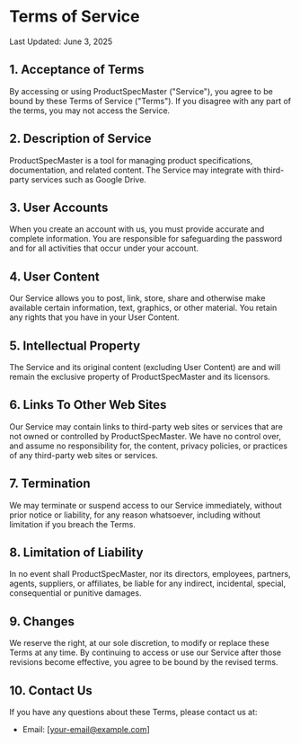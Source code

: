 # Terms of Service

Last Updated: June 3, 2025

## 1. Acceptance of Terms

By accessing or using ProductSpecMaster ("Service"), you agree to be bound by these Terms of Service ("Terms"). If you disagree with any part of the terms, you may not access the Service.

## 2. Description of Service

ProductSpecMaster is a tool for managing product specifications, documentation, and related content. The Service may integrate with third-party services such as Google Drive.

## 3. User Accounts

When you create an account with us, you must provide accurate and complete information. You are responsible for safeguarding the password and for all activities that occur under your account.

## 4. User Content

Our Service allows you to post, link, store, share and otherwise make available certain information, text, graphics, or other material. You retain any rights that you have in your User Content.

## 5. Intellectual Property

The Service and its original content (excluding User Content) are and will remain the exclusive property of ProductSpecMaster and its licensors.

## 6. Links To Other Web Sites

Our Service may contain links to third-party web sites or services that are not owned or controlled by ProductSpecMaster. We have no control over, and assume no responsibility for, the content, privacy policies, or practices of any third-party web sites or services.

## 7. Termination

We may terminate or suspend access to our Service immediately, without prior notice or liability, for any reason whatsoever, including without limitation if you breach the Terms.

## 8. Limitation of Liability

In no event shall ProductSpecMaster, nor its directors, employees, partners, agents, suppliers, or affiliates, be liable for any indirect, incidental, special, consequential or punitive damages.

## 9. Changes

We reserve the right, at our sole discretion, to modify or replace these Terms at any time. By continuing to access or use our Service after those revisions become effective, you agree to be bound by the revised terms.

## 10. Contact Us

If you have any questions about these Terms, please contact us at:
- Email: [your-email@example.com]
